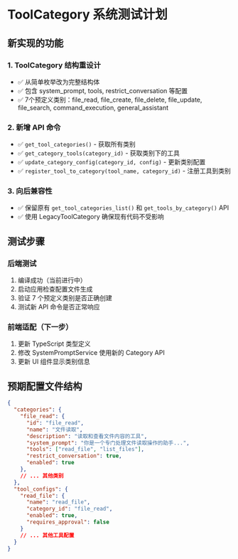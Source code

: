 # ToolCategory 系统测试计划

## 新实现的功能

### 1. ToolCategory 结构重设计
- ✅ 从简单枚举改为完整结构体
- ✅ 包含 system_prompt, tools, restrict_conversation 等配置
- ✅ 7个预定义类别：file_read, file_create, file_delete, file_update, file_search, command_execution, general_assistant

### 2. 新增 API 命令
- ✅ `get_tool_categories()` - 获取所有类别
- ✅ `get_category_tools(category_id)` - 获取类别下的工具
- ✅ `update_category_config(category_id, config)` - 更新类别配置
- ✅ `register_tool_to_category(tool_name, category_id)` - 注册工具到类别

### 3. 向后兼容性
- ✅ 保留原有 `get_tool_categories_list()` 和 `get_tools_by_category()` API
- ✅ 使用 LegacyToolCategory 确保现有代码不受影响

## 测试步骤

### 后端测试
1. 编译成功（当前进行中）
2. 启动应用检查配置文件生成
3. 验证 7 个预定义类别是否正确创建
4. 测试新 API 命令是否正常响应

### 前端适配（下一步）
1. 更新 TypeScript 类型定义
2. 修改 SystemPromptService 使用新的 Category API
3. 更新 UI 组件显示类别信息

## 预期配置文件结构
```json
{
  "categories": {
    "file_read": {
      "id": "file_read",
      "name": "文件读取",
      "description": "读取和查看文件内容的工具",
      "system_prompt": "你是一个专门处理文件读取操作的助手...",
      "tools": ["read_file", "list_files"],
      "restrict_conversation": true,
      "enabled": true
    },
    // ... 其他类别
  },
  "tool_configs": {
    "read_file": {
      "name": "read_file",
      "category_id": "file_read",
      "enabled": true,
      "requires_approval": false
    }
    // ... 其他工具配置
  }
}